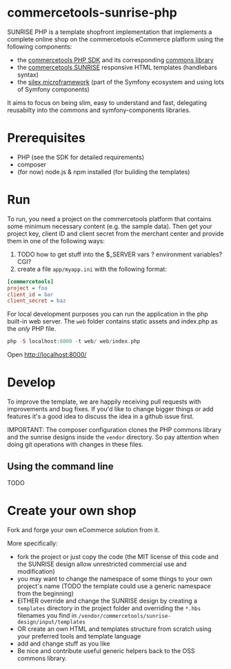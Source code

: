 # commercetools-sunrise-php

SUNRISE PHP is a template shopfront implementation that implements a complete online shop on the commercetools eCommerce platform using the following components:

 * the [commercetools PHP SDK](https://github.com/sphereio/commerctools-php-sdk) and its corresponding [commons library](https://github.com/sphereio/commerctools-php-commons)
 * the [commercetools SUNRISE](https://github.com/sphereio/sphere-sunrise-design) responsive HTML templates (handlebars syntax)
 * the [silex microframework](http://silex.sensiolabs.org/) (part of the Symfony ecosystem and using lots of Symfony components)

It aims to focus on being slim, easy to understand and fast, delegating reusabilty into the commons and symfony-components libraries. 
 
# Prerequisites

 * PHP (see the SDK for detailed requirements)
 * composer
 * (for now) node.js & npm installed (for building the templates)

# Run

To run, you need a project on the commercetools platform that contains some minimum necessary content (e.g. the sample data). Then get your project key, client ID and client secret from the merchant center and provide them in one of the following ways:

 1. TODO how to get stuff into the $_SERVER vars ? environment variables? CGI? 
 2. create a file `app/myapp.ini` with the following format:
 
```ini
[commercetools]
project = foo
client_id = bar
client_secret = baz
```

For local development purposes you can run the application in the php built-in web server. The `web` folder contains static assets and index.php as the _only_ PHP file.

```php
php -S localhost:8000 -t web/ web/index.php
```
Open [http://localhost:8000/](http://localhost:8000/)

# Develop

To improve the template, we are happily receiving pull requests with improvements and bug fixes. If you'd like to change bigger things or add features it's a good idea to discuss the idea in a github issue first. 

IMPORTANT: The composer configuration clones the PHP commons library and the sunrise designs inside the `vendor` directory. So pay attention when doing git operations with changes in these files. 

## Using the command line

TODO

# Create your own shop

Fork and forge your own eCommerce solution from it. 

More specifically:

 * fork the project or just copy the code (the MIT license of this code and the SUNRISE design allow unrestricted commercial use and modification)
 * you may want to change the namespace of some things to your own project's name (TODO the template could use a generic namespace from the beginning)
 * EITHER override and change the SUNRISE design by creating a `templates` directory in the project folder and overriding the `*.hbs` filenames you find in `/vendor/commercetools/sunrise-design/input/templates`
 * OR create an own HTML and templates structure from scratch using your preferred tools and template language
 * add and change stuff as you like
 * Be nice and contribute useful generic helpers back to the OSS commons library.  
